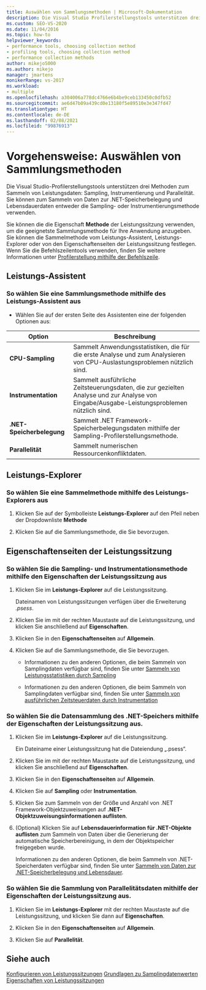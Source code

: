 ```yaml
---
title: Auswählen von Sammlungsmethoden | Microsoft-Dokumentation
description: Die Visual Studio Profilerstellungstools unterstützen drei Methoden für das Sammeln von Leistungsdaten. In diesem Artikel erfahren Sie, wie Sie die richtige Methode für Ihre Anwendung auswählen.
ms.custom: SEO-VS-2020
ms.date: 11/04/2016
ms.topic: how-to
helpviewer_keywords:
- performance tools, choosing collection method
- profiling tools, choosing collection method
- performance collection methods
author: mikejo5000
ms.author: mikejo
manager: jmartens
monikerRange: vs-2017
ms.workload:
- multiple
ms.openlocfilehash: a304006a778dc4766e6b4be9ceb133450c0dfb52
ms.sourcegitcommit: ae6d47b09a439cd0e13180f5e89510e3e347fd47
ms.translationtype: HT
ms.contentlocale: de-DE
ms.lasthandoff: 02/08/2021
ms.locfileid: "99876913"
---
```

# <a name="how-to-choose-collection-methods"></a>Vorgehensweise: Auswählen von Sammlungsmethoden

Die Visual Studio-Profilerstellungstools unterstützen drei Methoden zum Sammeln von Leistungsdaten: Sampling, Instrumentierung und Parallelität. Sie können zum Sammeln von Daten zur .NET-Speicherbelegung und Lebensdauerdaten entweder die Sampling- oder Instrumentierungsmethode verwenden.

Sie können die die Eigenschaft **Methode** der Leistungssitzung verwenden, um die geeignetste Sammlungsmethode für Ihre Anwendung anzugeben. Sie können die Sammelmethode vom Leistungs-Assistent, Leistungs-Explorer oder von den Eigenschaftenseiten der Leistungssitzung festlegen. Wenn Sie die Befehlszeilentools verwenden, finden Sie weitere Informationen unter [Profilerstellung mithilfe der Befehlszeile](../profiling/using-the-profiling-tools-from-the-command-line.md).

## <a name="performance-wizard"></a>Leistungs-Assistent

### <a name="to-select-a-collection-method-using-the-performance-wizard"></a>So wählen Sie eine Sammlungsmethode mithilfe des Leistungs-Assistent aus

- Wählen Sie auf der ersten Seite des Assistenten eine der folgenden Optionen aus:

| Option | Beschreibung |
|----------------------------| - |
| **CPU-Sampling** | Sammelt Anwendungsstatistiken, die für die erste Analyse und zum Analysieren von CPU-Auslastungsproblemen nützlich sind. |
| **Instrumentation** | Sammelt ausführliche Zeitsteuerungsdaten, die zur gezielten Analyse und zur Analyse von Eingabe/Ausgabe-Leistungsproblemen nützlich sind. |
| **.NET-Speicherbelegung** | Sammelt .NET Framework-Speicherbelegungsdaten mithilfe der Sampling-Profilerstellungsmethode. |
| **Parallelität** | Sammelt numerischen Ressourcenkonfliktdaten. |

## <a name="performance-explorer"></a>Leistungs-Explorer

### <a name="to-select-a-collection-method-using-performance-explorer"></a>So wählen Sie eine Sammelmethode mithilfe des Leistungs-Explorers aus

1. Klicken Sie auf der Symbolleiste **Leistungs-Explorer** auf den Pfeil neben der Dropdownliste **Methode**

2. Klicken Sie auf die Sammlungsmethode, die Sie bevorzugen.

## <a name="performance-session-property-pages"></a>Eigenschaftenseiten der Leistungssitzung

### <a name="to-select-the-sampling-or-instrumentation-method-using-performance-session-properties"></a>So wählen Sie die Sampling- und Instrumentationsmethode mithilfe den Eigenschaften der Leistungssitzung aus

1. Klicken Sie im **Leistungs-Explorer** auf die Leistungssitzung.

     Dateinamen von Leistungssitzungen verfügen über die Erweiterung *.psess*.

2. Klicken Sie im mit der rechten Maustaste auf die Leistungssitzung, und klicken Sie anschließend auf **Eigenschaften**.

3. Klicken Sie in den **Eigenschaftenseiten** auf **Allgemein**.

4. Klicken Sie auf die Sammlungsmethode, die Sie bevorzugen.

    - Informationen zu den anderen Optionen, die beim Sammeln von Samplingdaten verfügbar sind, finden Sie unter [Sammeln von Leistungsstatistiken durch Sampling](../profiling/collecting-performance-statistics-by-using-sampling.md)

    - Informationen zu den anderen Optionen, die beim Sammeln von Samplingdaten verfügbar sind, finden Sie unter [Sammeln von ausführlichen Zeitsteuerdaten durch Instrumentation](../profiling/collecting-detailed-timing-data-by-using-instrumentation.md)

### <a name="to-select-net-memory-data-collection-by-using-performance-session-properties"></a>So wählen Sie die Datensammlung des .NET-Speichers mithilfe der Eigenschaften der Leistungssitzung aus.

1. Klicken Sie im **Leistungs-Explorer** auf die Leistungssitzung.

     Ein Dateiname einer Leistungssitzung hat die Dateiendung „.psess“.

2. Klicken Sie im mit der rechten Maustaste auf die Leistungssitzung, und klicken Sie anschließend auf **Eigenschaften**.

3. Klicken Sie in den **Eigenschaftenseiten** auf **Allgemein**.

4. Klicken Sie auf **Sampling** oder **Instrumentation**.

5. Klicken Sie zum Sammeln von der Größe und Anzahl von .NET Framework-Objektzuweisungen auf **.NET-Objektzuweisungsinformationen auflisten**.

6. (Optional) Klicken Sie auf **Lebensdauerinformation für .NET-Objekte auflisten** zum Sammeln von Daten über die Generierung der automatische Speicherbereinigung, in dem der Objektspeicher freigegeben wurde.

     Informationen zu den anderen Optionen, die beim Sammeln von .NET-Speicherdaten verfügbar sind, finden Sie unter [Sammeln von Daten zur .NET-Speicherbelegung und Lebensdauer](../profiling/collecting-dotnet-memory-allocation-and-lifetime-data.md).

### <a name="to-select-concurrency-data-collection-by-using-performance-session-properties"></a>So wählen Sie die Sammlung von Parallelitätsdaten mithilfe der Eigenschaften der Leistungssitzung aus.

1. Klicken Sie im **Leistungs-Explorer** mit der rechten Maustaste auf die Leistungssitzung, und klicken Sie dann auf **Eigenschaften**.

2. Klicken Sie in den **Eigenschaftenseiten** auf **Allgemein**.

3. Klicken Sie auf **Parallelität**.

## <a name="see-also"></a>Siehe auch

[Konfigurieren von Leistungssitzungen](../profiling/configuring-performance-sessions.md)
[Grundlagen zu Samplingdatenwerten](../profiling/understanding-sampling-data-values.md)
[Eigenschaften von Leistungssitzungen](../profiling/performance-session-properties.md)

